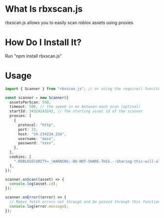 # What Is rbxscan.js

rbxscan.js allows you to easily scan roblox assets using proxies

# How Do I Install It?

Run "npm install rbxscan.js"

# Usage

```ts
import { Scanner } from "rbxscan.js"; // or using the require() funciton

const scanner = new Scanner({
  assetsPerScan: 550,
  timeout: 500, // the speed in ms between each scan (optinal)
  startId: 34324243242, // The starting asset id of the scanner
  proxies: [
    {
      protocol: "http",
      port: 33,
      host: "34.234234.234",
      username: "axxx",
      password: "xxxx",
    },
  ],
  cookies: [
    ".ROBLOSECURITY=_|WARNING:-DO-NOT-SHARE-THIS.--Sharing-this-will-allow-someone-to-log-in-as-you-and-to-steal-your-ROBUX-and-items.|",
  ],
});

scanner.onScan((asset) => {
  console.log(asset.id);
});

scanner.onError((error) => {
  // Makes fetch errors not through and be passed through this function
  console.log(error.message);
});
```
